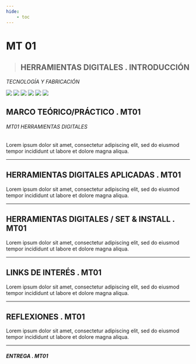 ```yaml
---
hide:
    - toc
---
```


# **MT** 01 
                
> ## **HERRAMIENTAS DIGITALES . INTRODUCCIÓN** 
*TECNOLOGÍA Y FABRICACIÓN*

![](../images/perezoso.jpg)
![](../images/perezoso.jpg)
![](../images/perezoso.jpg)
![](../images/perezoso.jpg)
![](../images/perezoso.jpg)
![](../images/perezoso.jpg)


## **MARCO TEÓRICO/PRÁCTICO .** MT01
###### MT01 HERRAMIENTAS DIGITALES 

Lorem ipsum dolor sit amet, consectetur adipiscing elit, 
sed do eiusmod tempor incididunt ut labore et dolore magna 
aliqua. 
_____

## **HERRAMIENTAS DIGITALES APLICADAS .** MT01

Lorem ipsum dolor sit amet, consectetur adipiscing elit, sed do eiusmod tempor incididunt ut labore et dolore magna aliqua. 
_____

## **HERRAMIENTAS DIGITALES / SET & INSTALL .** MT01

Lorem ipsum dolor sit amet, consectetur adipiscing elit, 
sed do eiusmod tempor incididunt ut labore et dolore magna
aliqua. 
_____

## **LINKS DE INTERÉS .** MT01 

Lorem ipsum dolor sit amet, consectetur adipiscing elit, 
sed do eiusmod tempor incididunt ut labore et dolore magna
aliqua. 
_____

## **REFLEXIONES .** MT01 
Lorem ipsum dolor sit amet, consectetur adipiscing elit, 
sed do eiusmod tempor incididunt ut labore et dolore magna
aliqua. 


_____

##### **ENTREGA .** MT01








